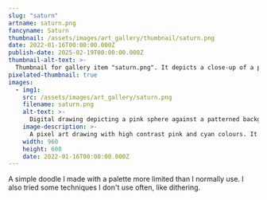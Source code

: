 ```yaml
---
slug: "saturn"
artname: saturn.png
fancyname: Saturn
thumbnail: /assets/images/art_gallery/thumbnail/saturn.png
date: 2022-01-16T00:00:00.000Z
publish-date: 2025-02-19T00:00:00.000Z
thumbnail-alt-text: >-
  Thumbnail for gallery item "saturn.png". It depicts a close-up of a pink sphere against a patterned background.
pixelated-thumbnail: true
images:
  - img1:
    src: /assets/images/art_gallery/saturn.png
    filename: saturn.png
    alt-text: >-
      Digital drawing depicting a pink sphere against a patterned background.
    image-description: >-
      A pixel art drawing with high contrast pink and cyan colours. It shows a pink sphere floating in a body of black liquid, illuminated pink and cyan by a white sphere in the top right corner. In the 'sky' are various diamond shapes arranged in a pattern, the diamonds getting brighter the closer they are to the sphere
    width: 960
    height: 600
    date: 2022-01-16T00:00:00.000Z
---
```

<p>
	A simple doodle I made with a palette more limited than I normally use. I also tried some techniques I don't use often, like dithering.
</p>
